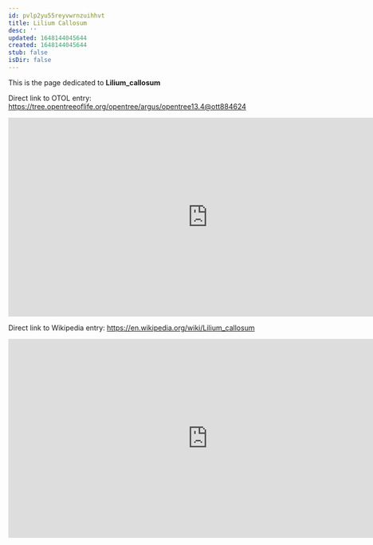 ```yaml
---
id: pvlp2yu55reyvwrnzuihhvt
title: Lilium Callosum
desc: ''
updated: 1648144045644
created: 1648144045644
stub: false
isDir: false
---
```

This is the page dedicated to **Lilium_callosum**


Direct link to OTOL entry: https://tree.opentreeoflife.org/opentree/argus/opentree13.4@ott884624



<html>
    <body>
    <iframe src="https://tree.opentreeoflife.org/opentree/argus/opentree13.4@ott884624"
    width="800" height="400" frameborder="0" allowfullscreen> </iframe>
    </body>
</html>
    


Direct link to Wikipedia entry: https://en.wikipedia.org/wiki/Lilium_callosum



<html>
    <body>
    <iframe src="https://en.wikipedia.org/wiki/Lilium_callosum"
    width="800" height="400" frameborder="0" allowfullscreen> </iframe>
    </body>
</html>
    
